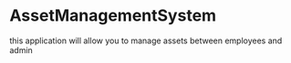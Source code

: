 # AssetManagementSystem
this application will allow you to manage assets between employees and admin
